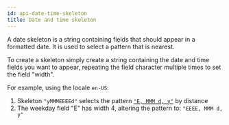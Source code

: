 ```yaml
---
id: api-date-time-skeleton
title: Date and time skeleton
---
```


A date skeleton is a string containing fields that should appear in a formatted date. It is used to select a pattern that is nearest.

To create a skeleton simply create a string containing the date and time fields you want to appear, repeating the field character multiple times to set the field "width".

For example, using the locale `en-US`:

  1. Skeleton `"yMMMEEEEd"` selects the pattern [`"E, MMM d, y"`](https://github.com/unicode-cldr/cldr-dates-modern/blob/32.0.0/main/en/ca-gregorian.json#L382) by distance
  2. The weekday field "E" has width 4, altering the pattern to: `"EEEE, MMM d, y"`
